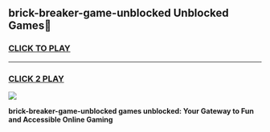 
## brick-breaker-game-unblocked Unblocked Games👋
<h3>
<a href="https://news.freeplayer.one?title=brick-breaker-game-unblocked&ref=16F">CLICK TO PLAY</a></h3>
<hr>

<h3>
<a href="https://news.freeplayer.one?title=brick-breaker-game-unblocked&ref=16F">CLICK 2 PLAY</a>
  
</h3>

<a href="https://news.freeplayer.one?title=brick-breaker-game-unblocked&ref=16F/"><img src="https://clearcache.store/games.png"></a>


**brick-breaker-game-unblocked games unblocked: Your Gateway to Fun and Accessible Online Gaming**
